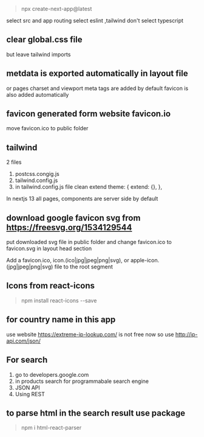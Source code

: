 > npx create-next-app@latest

select src and app routing
select eslint ,tailwind
don't select typescript

## clear global.css file
but leave tailwind imports

## metdata is exported automatically in layout file
 or pages
 charset and viewport meta tags are added by default 
favicon is also added automatically

## favicon generated form website favicon.io
 move favicon.ico to public folder

  ## tailwind
 2 files
 1. postcss.congig.js
 2. tailwind.config.js
 3. in tailwind.config.js file clean  extend
  theme: {
    extend: {},
  },

 In nextjs 13 all pages, components are server side by default

 ## download google favicon svg from https://freesvg.org/1534129544

 put downloaded svg file in public folder
 and change favicon.ico to favicon.svg in layout head section

 Add a favicon.ico, icon.(ico|jpg|jpeg|png|svg), or apple-icon.(jpg|jpeg|png|svg) file to the root segment


 ## Icons from react-icons
 >npm install react-icons --save

 ## for country name in this app
  use website https://extreme-ip-lookup.com/    is not free now
  so use   http://ip-api.com/json/

  ## For search
  1. go to developers.google.com
  2. in products search for programmabale search engine
  3. JSON API
  4. Using REST

  ## to parse html in the search result use package
  >npm i html-react-parser